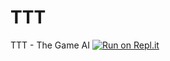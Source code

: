 # TTT
TTT - The Game AI
[![Run on Repl.it](https://repl.it/badge/github/starlegendary/TTT)](https://repl.it/github/starlegendary/TTT)